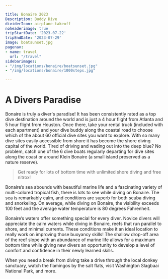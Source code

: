 ```yaml
---

title: Bonaire 2023
Description: Buddy Dive
dividerIcon: airplane-takeoff
noheaderimage: true
tripStartDate: '2023-07-22'
tripEndDate: '2023-07-29'
image: boatsunset.jpg
pagenav:
- name: travel
  url: "/travel"
sidebarimages:
- "/img/locations/bonaire/boatsunset.jpg"
- "/img/locations/bonaire/1000steps.jpg"

---
```


# A Divers Paradise 

<!-- !["bonaire boat sunset"](/img/locations/bonaire/boatsunset.jpg#floatright)  -->

Bonaire is truly a diver's paradise! It has been consistently rated as a top dive destination around the world and is just a 4 hour flight from Atlanta and 5 hour flight from Houston. Once there, take your rental truck (included with each apartment) and your dive buddy along the coastal road to choose which of the about 60 official dive sites you want to explore. With so many dive sites easily accessible from shore it has become the shore diving capital of the world. Tired of driving and wading out into the deep blue? No problem, catch one of the 6 dive boats regularly departing for dive sites along the coast or around Klein Bonaire (a small island preserved as a nature reserve).

> Get ready for lots of bottom time with unlimited shore diving and free nitrox!

<!-- !["bonaire boat sunset"](/img/locations/bonaire/1000steps.jpg#floatleft)  -->

Bonaire’s sea abounds with beautiful marine life and a fascinating variety of multi-colored tropical fish, there is lots to see while diving on Bonaire. The sea is remarkably calm, and conditions are superb for both scuba diving and snorkeling. On average, while diving on Bonaire, the visibility exceeds 100 feet and the average water temperature is 80 degrees Fahrenheit. 

Bonaire’s waters offer something special for every diver. Novice divers will appreciate the calm waters while diving in Bonaire, reefs that run parallel to shore, and minimal currents. These conditions make it an ideal location to really work on improving those buoyancy skills! The shallow drop-off area of the reef slope with an abundance of marine life allows for a maximum bottom time while giving new divers an opportunity to develop a level of comfort and confidence in their newly learned skills.

When you need a break from diving take a drive through the local donkey sanctuary, watch the flamingos by the salt flats, visit Washington Slagbaai National Park, and more.